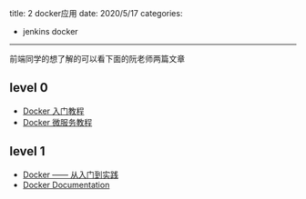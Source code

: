 title: 2 docker应用
date: 2020/5/17
categories:
- jenkins docker
---
前端同学的想了解的可以看下面的阮老师两篇文章
## level 0
* [Docker 入门教程](http://www.ruanyifeng.com/blog/2018/02/docker-tutorial.html)
* [Docker 微服务教程](http://www.ruanyifeng.com/blog/2018/02/docker-wordpress-tutorial.html)
## level 1
* [Docker —— 从入门到实践](https://yeasy.gitbooks.io/docker_practice/content/container/import_export.html) 
* [Docker Documentation](https://docs.docker.com/)